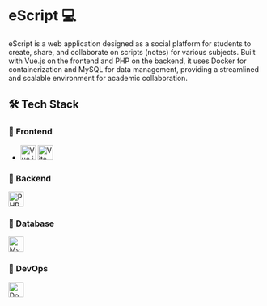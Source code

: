 # eScript 💻 

eScript is a web application designed as a social platform for students to create, share, and collaborate on scripts (notes) for various subjects. Built with Vue.js on the frontend and PHP on the backend, it uses Docker for containerization and MySQL for data management, providing a streamlined and scalable environment for academic collaboration.

## 🛠️ Tech Stack

### 🔹 Frontend
 - <img src="https://cdn.jsdelivr.net/gh/devicons/devicon/icons/vuejs/vuejs-original.svg" alt="Vue.js" width="30"/> <img src="https://cdn.jsdelivr.net/gh/devicons/devicon/icons/vite/vite-original.svg" alt="Vite" width="30"/>

### 🔹 Backend
<img src="https://cdn.jsdelivr.net/gh/devicons/devicon/icons/php/php-original.svg" alt="PHP" width="30"/>

### 🔹 Database
<img src="https://cdn.jsdelivr.net/gh/devicons/devicon/icons/mysql/mysql-original.svg" alt="MySQL" width="30"/>

### 🔹 DevOps
<img src="https://cdn.jsdelivr.net/gh/devicons/devicon/icons/docker/docker-original.svg" alt="Docker" width="30"/>
